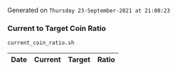 Generated on `Thursday 23-September-2021 at 21:08:23`

### Current to Target Coin Ratio
`current_coin_ratio.sh`

Date|Current|Target|Ratio
---|---|---|---
